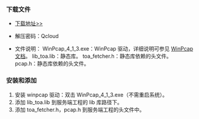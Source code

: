 ###  下载文件
- [下载地址>>](https://mc.qcloudimg.com/static/archive/5e5b31b327f3bbdd395ce426cccc3d08/windows_toa.zip)

- 解压密码：Qcloud
- 文件说明：
WinPcap_4_1_3.exe：WinPcap 驱动，详细说明可参见 [WinPcap 文档](https://www.winpcap.org/)。
lib_toa.lib：静态库。
toa_fetcher.h：静态库依赖的头文件。
pcap.h：静态库依赖的头文件。

###  安装和添加
1. 安装 winpcap 驱动：双击 WinPcap_4_1_3.exe（不需重启系统）。
2. 添加 lib_toa.lib 到服务端工程的 lib 库路径下。
3. 添加 toa_fetcher.h，pcap.h 到服务端工程的头文件中。
